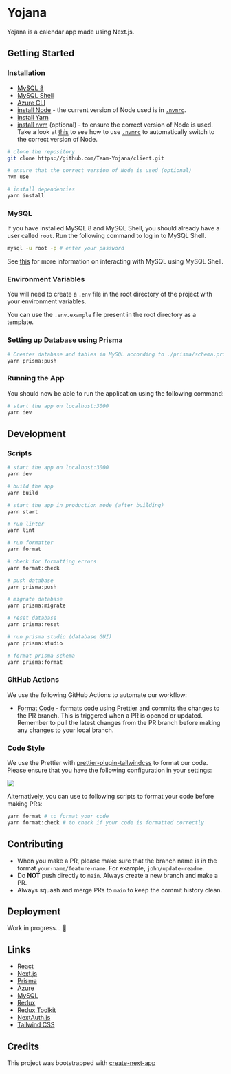 # Yojana

Yojana is a calendar app made using Next.js.

## Getting Started

### Installation

- [MySQL 8](https://dev.mysql.com/downloads/mysql/)
- [MySQL Shell](https://dev.mysql.com/downloads/shell/)
- [Azure CLI](https://learn.microsoft.com/en-us/cli/azure/install-azure-cli)
- [install Node](https://nodejs.org/) - the current version of Node used is in [`.nvmrc`](.nvmrc).
- [install Yarn](https://classic.yarnpkg.com/lang/en/docs/install/)
- [install nvm](https://github.com/nvm-sh/nvm) (optional) - to ensure the correct version of Node is used. Take a look
  at [this](https://stackoverflow.com/a/57839539/8488681) to see how to use [`.nvmrc`](.nvmrc) to automatically switch
  to the correct version of Node.

```bash
# clone the repository
git clone https://github.com/Team-Yojana/client.git

# ensure that the correct version of Node is used (optional)
nvm use

# install dependencies
yarn install
```

### MySQL

If you have installed MySQL 8 and MySQL Shell, you should already have a user called `root`. Run the following command
to log in to MySQL Shell.

```bash
mysql -u root -p # enter your password
```

See [this](https://www.prisma.io/dataguide/mysql) for more information on interacting with MySQL using MySQL Shell.

### Environment Variables

You will need to create a `.env` file in the root directory of the project with your environment variables.

You can use the `.env.example` file present in the root directory as a template.

### Setting up Database using Prisma

```bash
# Creates database and tables in MySQL according to ./prisma/schema.prisma
yarn prisma:push
```

### Running the App

You should now be able to run the application using the following command:

```bash
# start the app on localhost:3000
yarn dev
```

## Development

### Scripts

```bash
# start the app on localhost:3000
yarn dev

# build the app
yarn build

# start the app in production mode (after building)
yarn start

# run linter
yarn lint

# run formatter
yarn format

# check for formatting errors
yarn format:check

# push database
yarn prisma:push

# migrate database
yarn prisma:migrate

# reset database
yarn prisma:reset

# run prisma studio (database GUI)
yarn prisma:studio

# format prisma schema
yarn prisma:format
```

### GitHub Actions

We use the following GitHub Actions to automate our workflow:

- [Format Code](https://github.com/CPSC319-2022/Yojana/actions/workflows/format-code.yml) - formats code using Prettier
  and commits the changes to the PR branch. This is triggered when a PR is opened or updated. Remember to pull the
  latest changes from the PR branch before making any changes to your local branch.

### Code Style

We use the Prettier with [prettier-plugin-tailwindcss](https://github.com/tailwindlabs/prettier-plugin-tailwindcss) to format our code. Please ensure that you have the following configuration in your settings:

![](https://user-images.githubusercontent.com/39626451/215233714-16225c53-9012-4e5e-a8ed-ea4016cd0e24.png)

Alternatively, you can use to following scripts to format your code before making PRs:

```bash
yarn format # to format your code
yarn format:check # to check if your code is formatted correctly
```

## Contributing

- When you make a PR, please make sure that the branch name is in the format `your-name/feature-name`. For
  example, `john/update-readme`.
- Do **NOT** push directly to `main`. Always create a new branch and make a PR.
- Always squash and merge PRs to `main` to keep the commit history clean.

## Deployment

Work in progress... :construction:

## Links

- [React](https://reactjs.org)
- [Next.js](https://nextjs.org/)
- [Prisma](https://www.prisma.io/)
- [Azure](https://azure.microsoft.com/)
- [MySQL](https://www.mysql.com/)
- [Redux](https://redux.js.org/)
- [Redux Toolkit](https://redux-toolkit.js.org/)
- [NextAuth.js](https://next-auth.js.org/)
- [Tailwind CSS](https://tailwindcss.com/)

## Credits

This project was bootstrapped with [create-next-app](https://nextjs.org/docs/api-reference/create-next-app)
